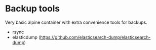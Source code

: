 # Backup tools

Very basic alpine container with extra convenience tools for backups.
- rsync
- elasticdump (https://github.com/elasticsearch-dump/elasticsearch-dump)